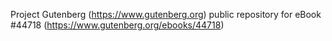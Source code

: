 Project Gutenberg (https://www.gutenberg.org) public repository for eBook #44718 (https://www.gutenberg.org/ebooks/44718)
